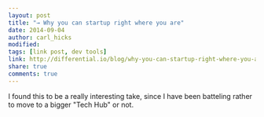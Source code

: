 ```yaml
---
layout: post
title: "→ Why you can startup right where you are"
date: 2014-09-04
author: carl_hicks 
modified:
tags: [link post, dev tools]
link: http://differential.io/blog/why-you-can-startup-right-where-you-are
share: true
comments: true
---
```


I found this to be a really interesting take, since I have been batteling rather to move to a bigger "Tech Hub" or not.
